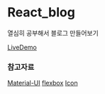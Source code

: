 # React_blog

열심히 공부해서 블로그 만들어보기

[LiveDemo](https://6249wwq6nr.codesandbox.io/ 'codesandbox')

### 참고자료

[Material-UI](https://material-ui.com/ 'material-ui')
[flexbox](https://wit.nts-corp.com/2018/07/27/5274/ 'flexbox')
[Icon](https://material.io/tools/icons/?style=baseline/ 'Icon')
